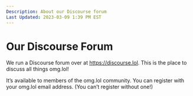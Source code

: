 ```yaml
---
Description: About our Discourse forum
Last Updated: 2023-03-09 1:39 PM EST
---
```


# Our Discourse Forum

We run a Discourse forum over at https://discourse.lol. This is the place to discuss all things omg.lol!

It’s available to members of the omg.lol community. You can register with your omg.lol email address. (You can’t register without one!)
